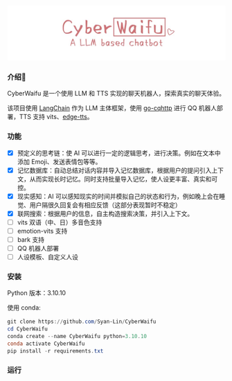 ![cover](assets/cover.jpg)

### 介绍🔎

CyberWaifu 是一个使用 LLM 和 TTS 实现的聊天机器人，探索真实的聊天体验。

该项目使用 [LangChain](https://github.com/hwchase17/langchain) 作为 LLM 主体框架，使用 [go-cqhttp](https://github.com/Mrs4s/go-cqhttp) 进行 QQ 机器人部署，TTS 支持 vits、[edge-tts](https://github.com/rany2/edge-tts)。

### 功能

- [x] 预定义的思考链：使 AI 可以进行一定的逻辑思考，进行决策。例如在文本中添加 Emoji、发送表情包等等。
- [x] 记忆数据库：自动总结对话内容并导入记忆数据库，根据用户的提问引入上下文，从而实现长时记忆。同时支持批量导入记忆，使人设更丰富、真实和可控。
- [x] 现实感知：AI 可以感知现实的时间并模拟自己的状态和行为，例如晚上会在睡觉、用户隔很久回复会有相应反馈（这部分表现暂时不稳定）
- [x] 联网搜索：根据用户的信息，自主构造搜索决策，并引入上下文。
- [ ] vits 双语（中、日）多音色支持
- [ ] emotion-vits 支持
- [ ] bark 支持
- [ ] QQ 机器人部署
- [ ] 人设模板、自定义人设

### 安装

Python 版本：3.10.10

使用 conda:
```powershell
git clone https://github.com/Syan-Lin/CyberWaifu
cd CyberWaifu
conda create --name CyberWaifu python=3.10.10
conda activate CyberWaifu
pip install -r requirements.txt
```

### 运行
